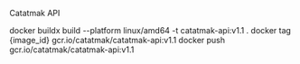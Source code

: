 Catatmak API

docker buildx build --platform linux/amd64 -t catatmak-api:v1.1 .
docker tag {image_id} gcr.io/catatmak/catatmak-api:v1.1
docker push gcr.io/catatmak/catatmak-api:v1.1